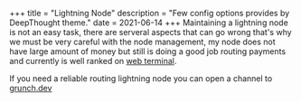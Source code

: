 +++
title = "Lightning Node"
description = "Few config options provides by DeepThought theme."
date = 2021-06-14
+++
Maintaining a lightning node is not an easy task, there are serveral aspects that can go wrong that's why we must be very careful with the node management, my node does not have large amount of money but still is doing a good job routing payments and currently is well ranked on [web terminal](https://terminal.lightning.engineering/#/024b8019795ec753fcdb1eb21ecd319bfab6a8b05e017f357dc5f052a181fb8c91).

If you need a reliable routing lightning node you can open a channel to [grunch.dev](https://1ml.com/node/024b8019795ec753fcdb1eb21ecd319bfab6a8b05e017f357dc5f052a181fb8c91)
